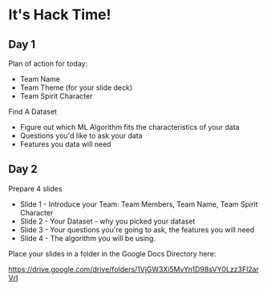 # It's Hack Time!

## Day 1

Plan of action for today:

* Team Name
* Team Theme (for your slide deck)
* Team Spirit Character

Find A Dataset

* Figure out which ML Algorithm fits the characteristics of your data
* Questions you'd like to ask your data
* Features you data will need

## Day 2

Prepare 4 slides

* Slide 1 - Introduce your Team: Team Members, Team Name, Team Spirit Character
* Slide 2 - Your Dataset - why you picked your dataset
* Slide 3 - Your questions you're going to ask, the features you will need
* Slide 4 - The algorithm you will be using.

Place your slides in a folder in the Google Docs Directory here: 

<https://drive.google.com/drive/folders/1VjGW3Xi5MvYn1D98sVY0Lzz3Fl2arVrI>
